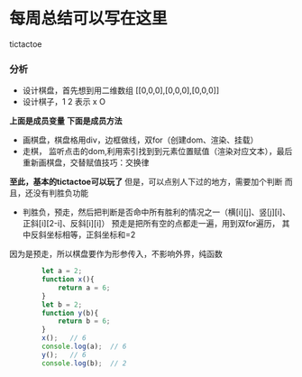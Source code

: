 # 每周总结可以写在这里

tictactoe

### 分析
* 设计棋盘，首先想到用二维数组 [[0,0,0],[0,0,0],[0,0,0]]
* 设计棋子，1 2 表示 x  O
 
 **上面是成员变量**
 **下面是成员方法**

* 画棋盘，棋盘格用div，边框做线，双for（创建dom、渲染、挂载）
* 走棋， 监听点击的dom,利用索引找到到元素位置赋值（渲染对应文本），最后重新画棋盘，交替赋值技巧：交换律

**至此，基本的tictactoe可以玩了**
但是，可以点别人下过的地方，需要加个判断
而且，还没有判胜负功能

* 判胜负，预走，然后把判断是否命中所有胜利的情况之一（横[i][j]、竖[j][i]、正斜[i][2-i]、反斜[i][i]）
预走是把所有空的点都走一遍，用到双for遍历， 其中反斜坐标相等，正斜坐标和=2

因为是预走，所以棋盘要作为形参传入，不影响外界，纯函数
```js
        let a = 2;
        function x(){
            return a = 6;
        }
        let b = 2; 
        function y(b){
            return b = 6;
        }
        x();   // 6
        console.log(a);  // 6
        y();   // 6
        console.log(b);  // 2
```
